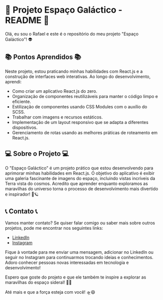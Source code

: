 # 🚀 Projeto Espaço Galáctico - README 🚀

Olá, eu sou o Rafael e este é o repositório do meu projeto "Espaço Galáctico"! 👽

## 📚 Pontos Aprendidos 📚

Neste projeto, estou praticando minhas habilidades com React.js e a construção de interfaces web interativas. Ao longo do desenvolvimento, aprendi:

- Como criar um aplicativo React.js do zero.
- Organização de componentes reutilizáveis para manter o código limpo e eficiente.
- Estilização de componentes usando CSS Modules com o auxílio do SCSS.
- Trabalhar com imagens e recursos estáticos.
- Implementação de um layout responsivo que se adapta a diferentes dispositivos.
- Gerenciamento de rotas usando as melhores práticas de roteamento em React.js.

## 💻 Sobre o Projeto 💻

O "Espaço Galáctico" é um projeto prático que estou desenvolvendo para aprimorar minhas habilidades em React.js. O objetivo do aplicativo é exibir uma galeria fascinante de imagens do espaço, incluindo vistas incríveis da Terra vista do cosmos. Acredito que aprender enquanto exploramos as maravilhas do universo torna o processo de desenvolvimento mais divertido e inspirador! 🌌🪐

## 📞 Contato 📞

Vamos manter contato? Se quiser falar comigo ou saber mais sobre outros projetos, pode me encontrar nos seguintes links:

- [LinkedIn](https://www.linkedin.com/in/rafael-santos-399458213/)
- [Instagram](https://www.instagram.com/ricodealma/)

Fique à vontade para me enviar uma mensagem, adicionar no LinkedIn ou seguir no Instagram para continuarmos trocando ideias e conhecimentos. Adoro conhecer pessoas novas interessadas em tecnologia e desenvolvimento!

Espero que goste do projeto e que ele também te inspire a explorar as maravilhas do espaço sideral! 🚀🌠

Até mais e que a força esteja com você! 🛸😄

